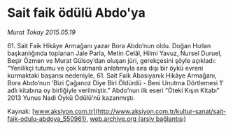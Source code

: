 # Sait faik ödülü Abdo'ya

*Murat Tokay 2015.05.19*

<div class="pNewsDetailMainContent ctx_content" itemprop="articleBody">
 <p>
  61. Sait Faik Hikâye Armağanı yazar Bora Abdo’nun oldu. Doğan Hızlan başkanlığında toplanan Jale Parla, Metin Celâl, Hilmi Yavuz, Nursel Duruel, Beşir Özmen ve Murat Gülsoy’dan oluşan jüri, gerekçesini şöyle açıkladı: “Yenilikçi tutumu ve çok katmanlı anlatımıyla sıra dışı bir öykü evreni kurmaktaki başarısı nedeniyle, 61. Sait Faik Abasıyanık Hikâye Armağanı, Bora Abdo’nun ‘Bizi Çağanoz Diye Biri Öldürdü - Beni Unutma Dörtlemesi 1’ adlı kitabına oy birliğiyle verilmiştir.” Abdo’nun ilk eseri “Öteki Kışın Kitabı” 2013 Yunus Nadi Öykü Ödülü’nü kazanmıştı.
 </p>
</div>


Kaynak: [www.aksiyon.com.tr](http://www.aksiyon.com.tr/kultur-sanat/sait-faik-odulu-abdoya_550961), [web.archive.org (arşiv bağlantısı)](http://web.archive.org/web/20151213090103/http://www.aksiyon.com.tr/kultur-sanat/sait-faik-odulu-abdoya_550961)

